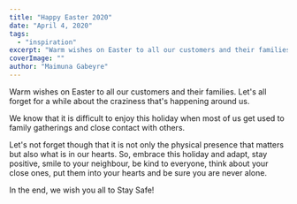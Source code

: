 ```yaml
---
title: "Happy Easter 2020"
date: "April 4, 2020"
tags:
  - "inspiration"
excerpt: "Warm wishes on Easter to all our customers and their families. Let's all forget for a while about the craziness that's happening around us."
coverImage: ""
author: "Maimuna Gabeyre"
---
```


Warm wishes on Easter to all our customers and their families. Let's all forget for a while about the craziness that's happening around us.

We know that it is difficult to enjoy this holiday when most of us get used to family gatherings and close contact with others.

Let's not forget though that it is not only the physical presence that matters but also what is in our hearts. So, embrace this holiday and adapt, stay positive, smile to your neighbour, be kind to everyone, think about your close ones, put them into your hearts and be sure you are never alone.

In the end, we wish you all to Stay Safe!
